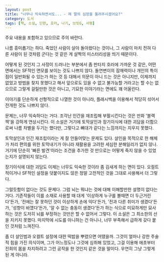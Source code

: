 ```yaml
---
layout: post
title: "너무나 익숙하면서도... - 제 딸의 심장을 돌려주시겠어요?"
category: 도서
tags: [책, 소설, 단편, 호러, 나기, 브릿G, 서평]
---
```


<div class="im im-warning">
주요 내용을 포함하고 있으므로 주의 바란다.
</div>

나름 흥미롭기는 하다.
죽었던 사람이 살아 돌아왔다는 것이나,
그 사람이 마치 전혀 다른 사람이 된 것처럼 군다는 것 같은 게
살짝의 미스터리성을 띄기 때문이다.

어떻게 된 것인지 그 사정이 드러나는 부분에서
좀 판타지 호러에 가까운 것 같은,
어떤 면에서는 SF적인 면모를 보이는 것도 나쁘지 않다.
돌연변이의 잠재력이나 개인의 특이점이 일반화될 수 있는가 하는 것 등 대해서 의문이 아니 드는 것은 아니지만,
이제까지 없었고 방법을 찾지 못했다고 해서
앞으로도 있을 수 없고 불가능할 거라고는 할 수는 없으므로
그렇게 걸릴만한 것은 아니고,
기묘한 이야기라는 면에도 꽤 어울린다.

이야기를 단순하게 선형적으로 나열한 것이 아니라,
플래시백을 이용해서 적당히 섞어서 전개한 것도 나쁘지 않다.

문제는, 너무 익숙하다는 거다.
조각난 인간을 재조립해 부활시킨다는 것은 만화 '블랙잭'을 강하게 연상시킨다.
이 소설은 거기에 토막살인과 장기이식에 대한 괴담을 더함으로써 나름 차별을 두기는 했다만,
그렇다고 뼈대가 같다는 느낌까지는 지우지 못했다.

토막살인과 인간 재조립이라는 게 잘 안들어맞는 문제도 있다.
살인을 목적으로 한 해체가 처리 편의를 위한 토막내기가 아니라 재활용을 고려한 세심한 분해일리가 없지 않나.
거기에 단순히 '빠른 발견'이라는 조건을 추가한 것 만으로는 어떻게 죽지 않을 수 있었는지가 설명되지 않는다.

장기이식에 대한 괴담도 이제는 너무도 익숙한 것이라 좀 김새게 하는 면이 있다.
오컬트적이거나 SF적인 설정을 덧붙이지도 않은 정말 고전적인 것을 그대로 사용해서 더 그렇다.

그럴듯함이 없다는 것도 문제다.
그럼 뇌는 뭐냐는 것에 대해 이해할만한 설명이 없다는 거다.
기존작들이 이를 소재로 사용할 때 대게
'이상하게 누구를 볼때면 더 두근거린다'든가,
'전에는 잘 못하던 것이 이상하게 손에 익다'든가,
'전과 다른 취미가 생겼다'든가,
'성향이 바꼈다'든가,
'알 수 없는 충동이 생겼다'든가
하는 식으로 미묘하게만 묘사하는 것은
도저히 뇌를 부정하는 것만은 할 수 없어서 그렇다.
이 소설은 그 최소한의 선을 지키지 못했다.
마지막에 시도를 아니하는 건 아니나,
너무 부족해서 급하게 갖다 붙인 것처럼 느껴진다.

좀 더 살인범과 오컬트 설정에 대한 떡밥을 뿌렸으면 어땠을까.
그것이 얼마나 강한 주술적 힘을 가진 의식이며,
그가 어느정도나 그것에 심취해 있었고,
그걸 이용해 애초부터 진희의 몸을 차지하려고 그런 공작을 한 것인지 같은 것을 말이다.
우연히 그냥 그렇게 된 게 아니라.
